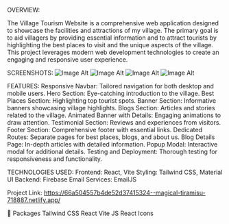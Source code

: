 OVERVIEW:

The Village Tourism Website is a comprehensive web application designed to showcase the facilities and attractions of my village. The primary goal is to aid villagers by providing essential information and to attract tourists by highlighting the best places to visit and the unique aspects of the village. This project leverages modern web development technologies to create an engaging and responsive user experience.

SCREENSHOTS:
 ![Image Alt]()
  ![Image Alt]()
   ![Image Alt]()
    ![Image Alt]()







FEATURES:
Responsive Navbar: Tailored navigation for both desktop and mobile users.
Hero Section: Eye-catching introduction to the village.
Best Places Section: Highlighting top tourist spots.
Banner Section: Informative banners showcasing village highlights.
Blogs Section: Articles and stories related to the village.
Animated Banner with Details: Engaging animations to draw attention.
Testimonial Section: Reviews and experiences from visitors.
Footer Section: Comprehensive footer with essential links.
Dedicated Routes: Separate pages for best places, blogs, and about us.
Blog Details Page: In-depth articles with detailed information.
Popup Modal: Interactive modal for additional details.
Testing and Deployment: Thorough testing for responsiveness and functionality.



TECHNOLOGIES USED:
Frontend: React, Vite
Styling: Tailwind CSS, Material UI
Backend: Firebase
Email Services: EmailJS



Project Link: https://66a504557b4de52d37415324--magical-tiramisu-718887.netlify.app/

💼 Packages
Tailwind CSS
React
Vite JS
React Icons

